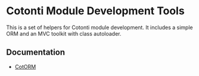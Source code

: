 # Cotonti Module Development Tools

This is a set of helpers for Cotonti module development. 
It includes a simple ORM and an MVC toolkit with class autoloader.

## Documentation

* [CotORM](https://github.com/GHengeveld/cot-factory/wiki/ORM)